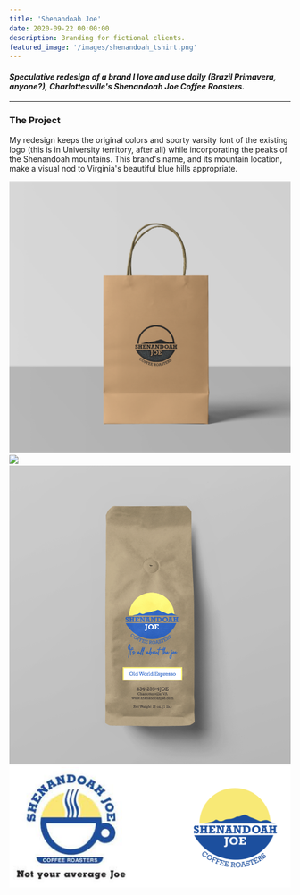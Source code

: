 ```yaml
---
title: 'Shenandoah Joe'
date: 2020-09-22 00:00:00
description: Branding for fictional clients.
featured_image: '/images/shenandoah_tshirt.png'
---
```

#### <i> Speculative redesign of a brand I love and use daily 	&#40;Brazil Primavera, anyone?&#41;, Charlottesville's Shenandoah Joe Coffee Roasters. </i>
---

### The Project

My redesign keeps the original colors and sporty varsity font of the existing logo (this is in University territory, after all) while incorporating the peaks of the Shenandoah mountains. This brand's name, and its mountain location, make a visual nod to Virginia's beautiful blue hills appropriate.

<div class="gallery" data-columns="3">
	<img src="/images/shenandoah_joe_stamp_bag.png">
	<img src="/images/shenandoah_tshirt.png">
	<img src="/images/shenandoah_coffee_pouch.png">
	<img src="/images/logo_comparison_shen.png">
</div>
